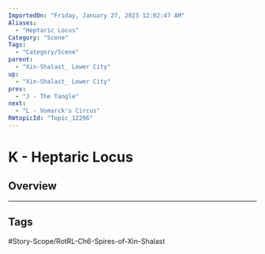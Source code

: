 ```yaml
---
ImportedOn: "Friday, January 27, 2023 12:02:47 AM"
Aliases:
  - "Heptaric Locus"
Category: "Scene"
Tags:
  - "Category/Scene"
parent:
  - "Xin-Shalast_ Lower City"
up:
  - "Xin-Shalast_ Lower City"
prev:
  - "J - The Tangle"
next:
  - "L - Vomarck's Circus"
RWtopicId: "Topic_12296"
---
```

# K - Heptaric Locus
## Overview

---
## Tags
#Story-Scope/RotRL-Ch6-Spires-of-Xin-Shalast

